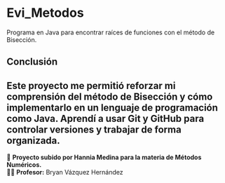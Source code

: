 # Evi_Metodos
Programa en Java para encontrar raíces de funciones con el método de Bisección.
## Conclusión

Este proyecto me permitió reforzar mi comprensión del método de Bisección y cómo implementarlo en un lenguaje de programación como Java. Aprendí a usar Git y GitHub para controlar versiones y trabajar de forma organizada. 
---

📌 **Proyecto subido por Hannia Medina para la materia de Métodos Numéricos.**  
👨‍🏫 **Profesor:** Bryan Vázquez Hernández
